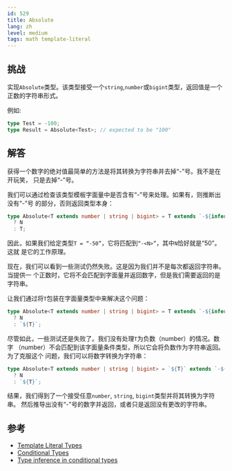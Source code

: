 ```yaml
---
id: 529
title: Absolute
lang: zh
level: medium
tags: math template-literal
---
```


## 挑战

实现`Absolute`类型。该类型接受一个`string`,`number`或`bigint`类型，返回值是一个
正数的字符串形式。

例如:

```typescript
type Test = -100;
type Result = Absolute<Test>; // expected to be "100"
```

## 解答

获得一个数字的绝对值最简单的方法是将其转换为字符串并去掉“-”号。我不是在开玩笑，
只是去掉“-”号。

我们可以通过检查该类型模板字面量中是否含有“-”号来处理。如果有，则推断出没有“-”号
的部分，否则返回类型本身：

```typescript
type Absolute<T extends number | string | bigint> = T extends `-${infer N}`
  ? N
  : T;
```

因此，如果我们给定类型`T = “-50”`，它将匹配到`“-<N>”`，其中`N`恰好就是“50”。这就
是它的工作原理。

现在，我们可以看到一些测试仍然失败。这是因为我们并不是每次都返回字符串。当提供一
个正数时，它将不会匹配到字面量并返回数字，但是我们需要返回的是字符串。

让我们通过将`T`包装在字面量类型中来解决这个问题：

```typescript
type Absolute<T extends number | string | bigint> = T extends `-${infer N}`
  ? N
  : `${T}`;
```

尽管如此，一些测试还是失败了。我们没有处理`T`为负数（number）的情况。数字
（number）不会匹配到该字面量条件类型，所以它会将负数作为字符串返回。为了克服这个
问题，我们可以将数字转换为字符串：

```typescript
type Absolute<T extends number | string | bigint> = `${T}` extends `-${infer N}`
  ? N
  : `${T}`;
```

结果，我们得到了一个接受任意`number`, `string`, `bigint`类型并将其转换为字符串。
然后推导出没有“-”号的数字并返回，或者只是返回没有更改的字符串。

## 参考

- [Template Literal Types](https://www.typescriptlang.org/docs/handbook/release-notes/typescript-4-1.html#template-literal-types)
- [Conditional Types](https://www.typescriptlang.org/docs/handbook/2/conditional-types.html)
- [Type inference in conditional types](https://www.typescriptlang.org/docs/handbook/2/conditional-types.html#inferring-within-conditional-types)
